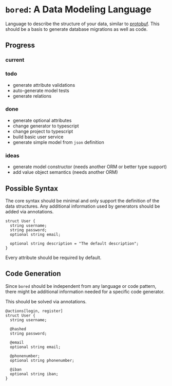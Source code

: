 # `bored`: A Data Modeling Language

Language to describe the structure of your data, similar to [protobuf].
This should be a basis to generate database migrations as well as code.

## Progress

### current

### todo

- generate attribute validations
- auto-generate model tests
- generate relations

### done

- generate optional attributes
- change generator to typescript
- change project to typescript
- build basic user service
- generate simple model from `json` definition

### ideas

- generate model constructor (needs another ORM or better type support)
- add value object semantics (needs another ORM)

## Possible Syntax

The core syntax should be minimal and only support the definition of the
data structures.
Any additional information used by generators should be
added via annotations.

```
struct User {
  string username;
  string password;
  optional string email;

  optional string description = "The default description";
}
```

Every attribute should be required by default.

## Code Generation

Since `bored` should be independent from any language or code pattern,
there might be additional information needed for a specific code generator.

This should be solved via annotations.

```
@actions[login, register]
struct User {
  string username;

  @hashed
  string password;

  @email
  optional string email;

  @phonenumber;
  optional string phonenumber;

  @iban
  optional string iban;
}
```

[protobuf]: https://developers.google.com/protocol-buffers/
